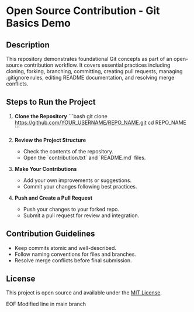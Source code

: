 # Open Source Contribution - Git Basics Demo

## Description
This repository demonstrates foundational Git concepts as part of an open-source contribution workflow. It covers essential practices including cloning, forking, branching, committing, creating pull requests, managing .gitignore rules, editing README documentation, and resolving merge conflicts.

## Steps to Run the Project
1. **Clone the Repository**
   \`\`\`bash
   git clone https://github.com/YOUR_USERNAME/REPO_NAME.git
   cd REPO_NAME
   \`\`\`

2. **Review the Project Structure**
   - Check the contents of the repository.
   - Open the \`contribution.txt\` and \`README.md\` files.

3. **Make Your Contributions**
   - Add your own improvements or suggestions.
   - Commit your changes following best practices.

4. **Push and Create a Pull Request**
   - Push your changes to your forked repo.
   - Submit a pull request for review and integration.

## Contribution Guidelines
- Keep commits atomic and well-described.
- Follow naming conventions for files and branches.
- Resolve merge conflicts before final submission.

## License
This project is open source and available under the [MIT License](LICENSE).

EOF
Modified line in main branch
